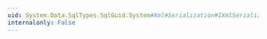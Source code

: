 ```yaml
---
uid: System.Data.SqlTypes.SqlGuid.System#Xml#Serialization#IXmlSerializable#ReadXml(System.Xml.XmlReader)
internalonly: False
---
```

